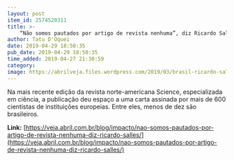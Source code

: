 ```yaml
---
layout: post
item_id: 2574520311
title: >-
    “Não somos pautados por artigo de revista nenhuma”, diz Ricardo Salles
author: Tatu D'Oquei
date: 2019-04-29 18:50:35
pub_date: 2019-04-29 18:50:35
time_added: 2019-04-27 21:30:59
category: 
image: https://abrilveja.files.wordpress.com/2019/03/brasil-ricardo-salles-25032019-01.jpg?quality=70&strip=info&w=680&h=453&crop=1
---
```


Na mais recente edição da revista norte-americana Science, especializada em ciência, a publicação deu espaço a uma carta assinada por mais de 600 cientistas de instituições europeias. Entre eles, menos de dez são brasileiros.

**Link:** [https://veja.abril.com.br/blog/impacto/nao-somos-pautados-por-artigo-de-revista-nenhuma-diz-ricardo-salles/](https://veja.abril.com.br/blog/impacto/nao-somos-pautados-por-artigo-de-revista-nenhuma-diz-ricardo-salles/)

